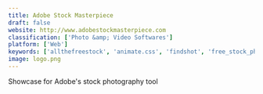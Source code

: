 ```yaml
---
title: Adobe Stock Masterpiece
draft: false 
website: http://www.adobestockmasterpiece.com
classification: ['Photo &amp; Video Softwares']
platform: ['Web']
keywords: ['allthefreestock', 'animate.css', 'findshot', 'free_stock_photos', 'freepik', 'good_free_photos', 'moose_photos', 'mystockphotos', 'pexels', 'pixabay', 'pixel_mob', 'shotzr', 'stock_up', 'twenty20', 'unsplash', 'unsplash_source', 'unsplash_for_figma', 'wallpaper_wizard', 'zoommy', 'slash.photo']
image: logo.png
---
```

Showcase for Adobe's stock photography tool